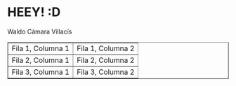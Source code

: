 # HEEY! :D
Waldo Cámara Villacís 
<!DOCTYPE html>
<html>
<head>
    <title>Tabla</title>
</head>
<body>
    <table border="1">
        <tr>
            <td>Fila 1, Columna 1</td>
            <td>Fila 1, Columna 2</td>
        </tr>
        <tr>
            <td>Fila 2, Columna 1</td>
            <td>Fila 2, Columna 2</td>
        </tr>
        <tr>
            <td>Fila 3, Columna 1</td>
            <td>Fila 3, Columna 2</td>
        </tr>
    </table>
</body>
</html>